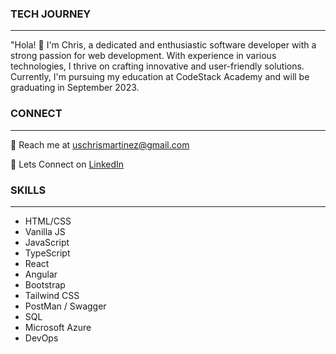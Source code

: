 ### TECH JOURNEY 
--------------------------------------------
"Hola! 👋 I'm Chris, a dedicated and enthusiastic software developer with a strong passion for web development. With experience in various technologies, I thrive on crafting innovative and user-friendly solutions. Currently, I'm pursuing my education at CodeStack Academy and will be graduating in September 2023.

### CONNECT  
--------------------------------------------
📧 Reach me at uschrismartinez@gmail.com  

📇 Lets Connect on [LinkedIn](https://www.linkedin.com/in/3chrismartinez/)


### SKILLS 
--------------------------------------------
* HTML/CSS
* Vanilla JS
* JavaScript
* TypeScript
* React
* Angular
* Bootstrap
* Tailwind CSS
* PostMan / Swagger
* SQL
* Microsoft Azure
* DevOps







<!--
**chrismartinex/chrismartinex** is a ✨ _special_ ✨ repository because its `README.md` (this file) appears on your GitHub profile.

Here are some ideas to get you started:

- 🔭 I’m currently working on ...
- 🌱 I’m currently learning ...
- 👯 I’m looking to collaborate on ...
- 🤔 I’m looking for help with ...
- 💬 Ask me about ...
- 📫 How to reach me: ...
- 😄 Pronouns: ...
- ⚡ Fun fact: ...
-->

